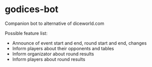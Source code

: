 # godices-bot

Companion bot to alternative of diceworld.com

Possible feature list:
* Announce of event start and end, round start and end, changes
* Inform players about their opponents and tables
* Inform organizator about round results
* Inform players about round results